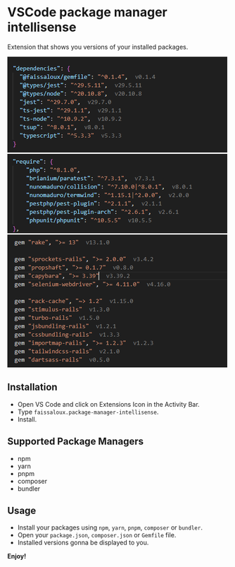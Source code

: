 # VSCode package manager intellisense

Extension that shows you versions of your installed packages.


![hint](images/node-packages-installed-versions.png)
![hint](images/php-packages-installed-versions.png)
![hint](images/ruby-packages-installed-versions.png)

## Installation
- Open VS Code and click on Extensions Icon in the Activity Bar.
- Type `faissaloux.package-manager-intellisense`.
- Install.

## Supported Package Managers
- npm
- yarn
- pnpm
- composer
- bundler

## Usage
- Install your packages using `npm`, `yarn`, `pnpm`, `composer` or `bundler`.
- Open your `package.json`, `composer.json` or `Gemfile` file.
- Installed versions gonna be displayed to you.

**Enjoy!**
